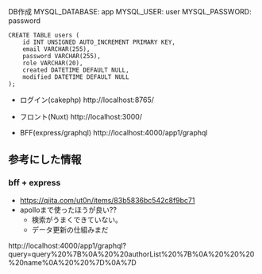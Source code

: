 DB作成
MYSQL_DATABASE: app
MYSQL_USER: user
MYSQL_PASSWORD: password


```
CREATE TABLE users (
    id INT UNSIGNED AUTO_INCREMENT PRIMARY KEY,
    email VARCHAR(255),
    password VARCHAR(255),
    role VARCHAR(20),
    created DATETIME DEFAULT NULL,
    modified DATETIME DEFAULT NULL
);
```

- ログイン(cakephp)
http://localhost:8765/

- フロント(Nuxt)
http://localhost:3000/

- BFF(express/graphql)
http://localhost:4000/app1/graphql


## 参考にした情報
### bff + express
- https://qiita.com/ut0n/items/83b5836bc542c8f9bc71
- apolloまで使ったほうが良い??
  - 検索がうまくできていない。
  - データ更新の仕組みまだ


http://localhost:4000/app1/graphql?query=query%20%7B%0A%20%20authorList%20%7B%0A%20%20%20%20name%0A%20%20%7D%0A%7D